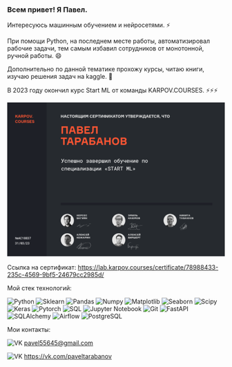### Всем привет! Я Павел.
Интересуюсь машинным обучением и нейросетями. ⚡

При помощи Python, на последнем месте работы, автоматизировал рабочие задачи, тем самым избавил сотрудников от монотонной, ручной работы. 😄

Дополнительно по данной тематике прохожу курсы, читаю книги, изучаю решения задач на kaggle. 🔭

В 2023 году окончил курс Start ML от команды KARPOV.COURSES. ⚡⚡⚡

![Screenshot_43](https://github.com/pavel76254/pavel76254/blob/main/StartML.png)

Ссылка на сертификат: https://lab.karpov.courses/certificate/78988433-235c-4569-9bf5-24679cc2985d/

Мой стек технологий:

![Python](https://img.shields.io/badge/-Python-gray?style=for-the-badge&logo=python)
![Sklearn](https://img.shields.io/badge/scikitlearn-gray?style=for-the-badge&logo=scikitlearn)
![Pandas](https://img.shields.io/badge/pandas-gray?style=for-the-badge&logo=pandas)
![Numpy](https://img.shields.io/badge/numpy-gray?style=for-the-badge&logo=numpy)
![Matplotlib](https://img.shields.io/badge/matplotlib-gray?style=for-the-badge&logo=matplotlib)
![Seaborn](https://img.shields.io/badge/seaborn-gray?style=for-the-badge&logo=seaborn)
![Scipy](https://img.shields.io/badge/scipy-gray?style=for-the-badge&logo=scipy)
![Keras](https://img.shields.io/badge/keras-gray?style=for-the-badge&logo=keras)
![Pytorch](https://img.shields.io/badge/pytorch-gray?style=for-the-badge&logo=pytorch)
![SQL](https://img.shields.io/badge/-SQL-gray?style=for-the-badge&logo=SQL)
![Jupyter Notebook](https://img.shields.io/badge/-Jupyter_Notebook-gray?style=for-the-badge&logo=Jupyter)
![Git](https://img.shields.io/badge/-Git-gray?style=for-the-badge&logo=Git)
![FastAPI](https://img.shields.io/badge/-FastAPI-gray?style=for-the-badge&logo=FastAPI)
![SQLAlchemy](https://img.shields.io/badge/-SQLAlchemy-gray?style=for-the-badge&logo=SQLAlchemy)
![Airflow](https://img.shields.io/badge/-Airflow-gray?style=for-the-badge&logo=apacheairflow)
![PostgreSQL](https://img.shields.io/badge/-PostgreSQL-gray?style=for-the-badge&logo=PostgreSQL)

Мои контакты:

![VK](https://img.shields.io/badge/-gmail-gray?style=for-the-badge&logo=gmail#center) pavel55645@gmail.com

![VK](https://img.shields.io/badge/-VK-gray?style=for-the-badge&logo=vk) https://vk.com/paveltarabanov

